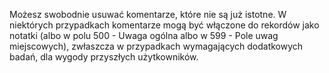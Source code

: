 Możesz swobodnie usuwać komentarze, które nie są już istotne. W niektórych przypadkach komentarze mogą być włączone do rekordów jako notatki (albo w polu 500 - Uwaga ogólna albo w 599 - Pole uwag miejscowych), zwłaszcza w przypadkach wymagających dodatkowych badań, dla wygody przyszłych użytkowników.